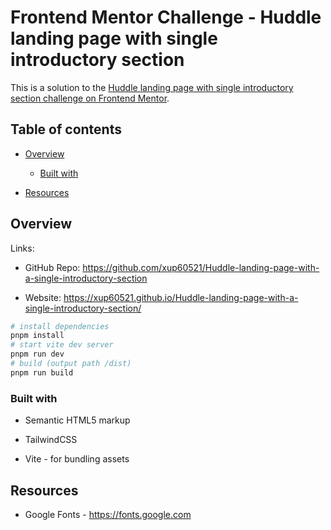 # **Frontend Mentor Challenge - Huddle landing page with single introductory section**

This is a solution to the [Huddle landing page with single introductory section challenge on Frontend Mentor](https://www.frontendmentor.io/challenges/huddle-landing-page-with-a-single-introductory-section-B_2Wvxgi0 "https://www.frontendmentor.io/challenges/huddle-landing-page-with-a-single-introductory-section-B_2Wvxgi0").

## Table of contents

- [Overview](#overview)

   - [Built with](#built-with)

- [Resources](#resources)

## Overview

Links:

- GitHub Repo: <https://github.com/xup60521/Huddle-landing-page-with-a-single-introductory-section>

- Website: <https://xup60521.github.io/Huddle-landing-page-with-a-single-introductory-section/>

```bash
# install dependencies
pnpm install
# start vite dev server
pnpm run dev
# build (output path /dist)
pnpm run build
```

### Built with

- Semantic HTML5 markup

- TailwindCSS

- Vite - for bundling assets

## Resources

- Google Fonts - <https://fonts.google.com>